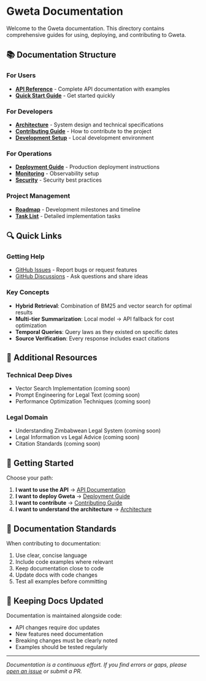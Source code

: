 # Gweta Documentation

Welcome to the Gweta documentation. This directory contains comprehensive guides for using, deploying, and contributing to Gweta.

## 📚 Documentation Structure

### For Users
- [**API Reference**](api/README.md) - Complete API documentation with examples
- [**Quick Start Guide**](../README.md#-quick-start) - Get started quickly

### For Developers
- [**Architecture**](../ARCHITECTURE.md) - System design and technical specifications
- [**Contributing Guide**](../CONTRIBUTING.md) - How to contribute to the project
- [**Development Setup**](../CONTRIBUTING.md#-development-setup) - Local development environment

### For Operations
- [**Deployment Guide**](deployment/README.md) - Production deployment instructions
- [**Monitoring**](deployment/README.md#monitoring-setup) - Observability setup
- [**Security**](deployment/README.md#security-hardening) - Security best practices

### Project Management
- [**Roadmap**](../ROADMAP.md) - Development milestones and timeline
- [**Task List**](../MVP_TASK_LIST.md) - Detailed implementation tasks

## 🔍 Quick Links

### Getting Help
- [GitHub Issues](https://github.com/Lunexa-AI/right-line/issues) - Report bugs or request features
- [GitHub Discussions](https://github.com/Lunexa-AI/right-line/discussions) - Ask questions and share ideas

### Key Concepts
- **Hybrid Retrieval**: Combination of BM25 and vector search for optimal results
- **Multi-tier Summarization**: Local model → API fallback for cost optimization
- **Temporal Queries**: Query laws as they existed on specific dates
- **Source Verification**: Every response includes exact citations

## 📖 Additional Resources

### Technical Deep Dives
- Vector Search Implementation (coming soon)
- Prompt Engineering for Legal Text (coming soon)
- Performance Optimization Techniques (coming soon)

### Legal Domain
- Understanding Zimbabwean Legal System (coming soon)
- Legal Information vs Legal Advice (coming soon)
- Citation Standards (coming soon)

## 🚀 Getting Started

Choose your path:

1. **I want to use the API** → [API Documentation](api/README.md)
2. **I want to deploy Gweta** → [Deployment Guide](deployment/README.md)
3. **I want to contribute** → [Contributing Guide](../CONTRIBUTING.md)
4. **I want to understand the architecture** → [Architecture](../ARCHITECTURE.md)

## 📝 Documentation Standards

When contributing to documentation:

1. Use clear, concise language
2. Include code examples where relevant
3. Keep documentation close to code
4. Update docs with code changes
5. Test all examples before committing

## 🔄 Keeping Docs Updated

Documentation is maintained alongside code:
- API changes require doc updates
- New features need documentation
- Breaking changes must be clearly noted
- Examples should be tested regularly

---

*Documentation is a continuous effort. If you find errors or gaps, please [open an issue](https://github.com/Lunexa-AI/right-line/issues) or submit a PR.*
